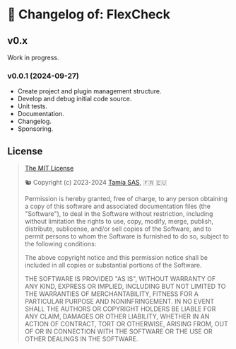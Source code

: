 # 🚀 Changelog of: FlexCheck

## v0.x

Work in progress.

### v0.0.1 (2024-09-27)

- Create project and plugin management structure.
- Develop and debug initial code source. 
- Unit tests.
- Documentation.
- Changelog.
- Sponsoring.

## <a name="license"></a> License

>
> [The MIT License](https://opensource.org/licenses/MIT)
>
> 🐿️ Copyright (c) 2023-2024 [Tamia SAS](https://tamia.team/), 🇫🇷 🇪🇺
>
> Permission is hereby granted, free of charge, to any person obtaining a copy
> of this software and associated documentation files (the "Software"), to deal
> in the Software without restriction, including without limitation the rights
> to use, copy, modify, merge, publish, distribute, sublicense, and/or sell
> copies of the Software, and to permit persons to whom the Software is
> furnished to do so, subject to the following conditions:
>
> The above copyright notice and this permission notice shall be included in all
> copies or substantial portions of the Software.
>
> THE SOFTWARE IS PROVIDED "AS IS", WITHOUT WARRANTY OF ANY KIND, EXPRESS OR
> IMPLIED, INCLUDING BUT NOT LIMITED TO THE WARRANTIES OF MERCHANTABILITY,
> FITNESS FOR A PARTICULAR PURPOSE AND NONINFRINGEMENT. IN NO EVENT SHALL THE
> AUTHORS OR COPYRIGHT HOLDERS BE LIABLE FOR ANY CLAIM, DAMAGES OR OTHER
> LIABILITY, WHETHER IN AN ACTION OF CONTRACT, TORT OR OTHERWISE, ARISING FROM,
> OUT OF OR IN CONNECTION WITH THE SOFTWARE OR THE USE OR OTHER DEALINGS IN THE
> SOFTWARE.
>
